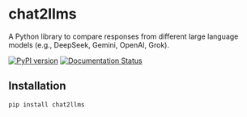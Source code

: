 # chat2llms

A Python library to compare responses from different large language models (e.g., DeepSeek, Gemini, OpenAI, Grok).

[![PyPI version](https://badge.fury.io/py/chat2llms.svg)](https://badge.fury.io/py/chat2llms)
[![Documentation Status](https://readthedocs.org/projects/chat2llms/badge/?version=latest)](https://chat2llms.readthedocs.io/en/latest/?badge=latest)

## Installation

```bash
pip install chat2llms

